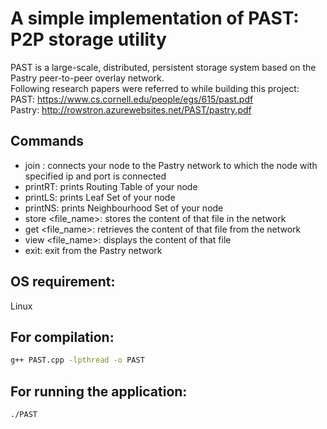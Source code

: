 # A simple implementation of PAST: P2P storage utility
PAST is a large-scale, distributed, persistent storage system based on the Pastry peer-to-peer overlay network.\
Following research papers were referred to while building this project:\
PAST: https://www.cs.cornell.edu/people/egs/615/past.pdf \
Pastry: http://rowstron.azurewebsites.net/PAST/pastry.pdf

## Commands
* join <ip> <port>: connects your node to the Pastry network to which the node with specified ip and port is connected
* printRT: prints Routing Table of your node
* printLS: prints Leaf Set of your node
* printNS: prints Neighbourhood Set of your node
* store <file_name>: stores the content of that file in the network
* get <file_name>: retrieves the content of that file from the network
* view <file_name>: displays the content of that file
* exit: exit from the Pastry network

## OS requirement:
Linux

## For compilation:
```bash
g++ PAST.cpp -lpthread -o PAST
```

## For running the application:
```bash
./PAST
```
